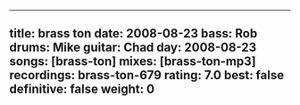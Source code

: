 
---
title: brass ton
date: 2008-08-23
bass:	Rob
drums:	Mike
guitar:	Chad
day: 2008-08-23
songs: [brass-ton]
mixes: [brass-ton-mp3]
recordings: brass-ton-679
rating: 7.0
best: false
definitive: false
weight: 0
---
